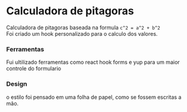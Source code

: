 # Calculadora de pitagoras
Calculadora de pitagoras baseada na formula `c^2 = a^2 + b^2` <br>
Foi criado um hook personalizado para o calculo dos valores.


### Ferramentas
Fui ultilizado ferramentas como react hook forms e yup para um maior controle do formulario

### Design
o estilo foi pensado em uma folha de papel, como se fossem escritas a mão.